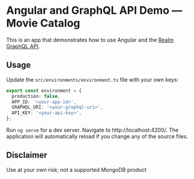 # Angular and GraphQL API Demo — Movie Catalog

This is an app that demonstrates how to use Angular and the [Realm GraphQL API](https://www.mongodb.com/docs/realm/graphql/).

## Usage

Update the `src/environments/environment.ts` file with your own keys:

```ts
export const environment = {
  production: false,
  APP_ID: '<your-app-id>',
  GRAPHQL_URI: '<your-graphql-uri>',
  API_KEY: '<your-api-key>',
};
```

Run `ng serve` for a dev server. Navigate to http://localhost:4200/. The application will automatically reload if you change any of the source files.

## Disclaimer

Use at your own risk; not a supported MongoDB product

